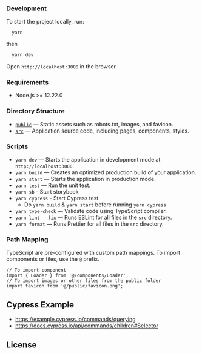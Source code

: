 ### Development

To start the project locally, run:

```
  yarn
```

then

```bash
  yarn dev
```

Open `http://localhost:3000` in the browser.

### Requirements

- Node.js >= 12.22.0

### Directory Structure

- [`public`](./public) — Static assets such as robots.txt, images, and favicon.<br>
- [`src`](./src) — Application source code, including pages, components, styles.

### Scripts

- `yarn dev` — Starts the application in development mode at `http://localhost:3000`.
- `yarn build` — Creates an optimized production build of your application.
- `yarn start` — Starts the application in production mode.
- `yarn test` — Run the unit test.
- `yarn sb` - Start storybook
- `yarn cypress` - Start Cypress test
  - Do `yarn build` & `yarn start` before running `yarn cypress`
- `yarn type-check` — Validate code using TypeScript compiler.
- `yarn lint --fix` — Runs ESLint for all files in the `src` directory.
- `yarn format` — Runs Prettier for all files in the `src` directory.

### Path Mapping

TypeScript are pre-configured with custom path mappings. To import components or files, use the `@` prefix.

```tsx
// To import component
import { Loader } from '@/components/Loader';
// To import images or other files from the public folder
import favicon from '@/public/favicon.png';
```

## Cypress Example

- https://example.cypress.io/commands/querying
- https://docs.cypress.io/api/commands/children#Selector

## License
